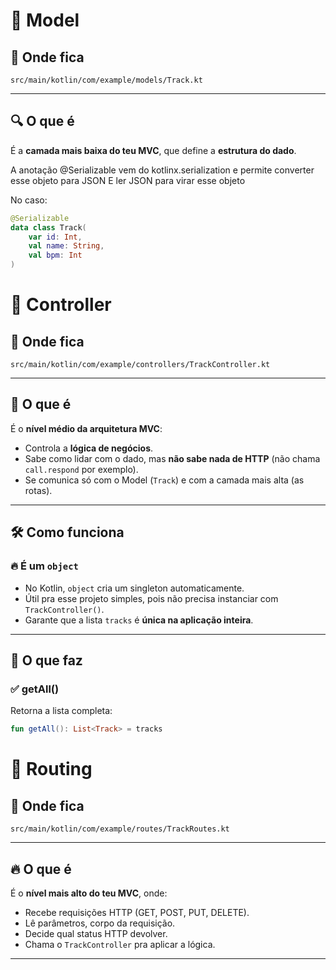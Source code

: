# 🚀 Model

## 📂 Onde fica
`src/main/kotlin/com/example/models/Track.kt`

---

## 🔍 O que é
É a **camada mais baixa do teu MVC**, que define a **estrutura do dado**.

A anotação @Serializable vem do kotlinx.serialization e permite converter esse objeto para JSON  E ler JSON para virar esse objeto

No caso:
```kotlin
@Serializable
data class Track(
    var id: Int,
    val name: String,
    val bpm: Int
)
```

# 🚀 Controller

## 📂 Onde fica
`src/main/kotlin/com/example/controllers/TrackController.kt`

---

## 🧩 O que é
É o **nível médio da arquitetura MVC**:
- Controla a **lógica de negócios**.
- Sabe como lidar com o dado, mas **não sabe nada de HTTP** (não chama `call.respond` por exemplo).
- Se comunica só com o Model (`Track`) e com a camada mais alta (as rotas).

---

## 🛠 Como funciona
### 🔥 É um `object`
- No Kotlin, `object` cria um singleton automaticamente.
- Útil pra esse projeto simples, pois não precisa instanciar com `TrackController()`.
- Garante que a lista `tracks` é **única na aplicação inteira**.

---

## 🧬 O que faz
### ✅ getAll()
Retorna a lista completa:
```kotlin
fun getAll(): List<Track> = tracks
```

# 🚀 Routing

## 📂 Onde fica
`src/main/kotlin/com/example/routes/TrackRoutes.kt`

---

## 🔥 O que é
É o **nível mais alto do teu MVC**, onde:
- Recebe requisições HTTP (GET, POST, PUT, DELETE).
- Lê parâmetros, corpo da requisição.
- Decide qual status HTTP devolver.
- Chama o `TrackController` pra aplicar a lógica.

---

